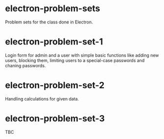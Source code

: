 # electron-problem-sets
Problem sets for the class done in Electron.
# electron-problem-set-1
Login form for admin and a user with simple basic functions like adding new users, blocking them, limiting users to a special-case passwords and chaning passwords.
# electron-problem-set-2
Handling calculations for given data.
# electron-problem-set-3
TBC
